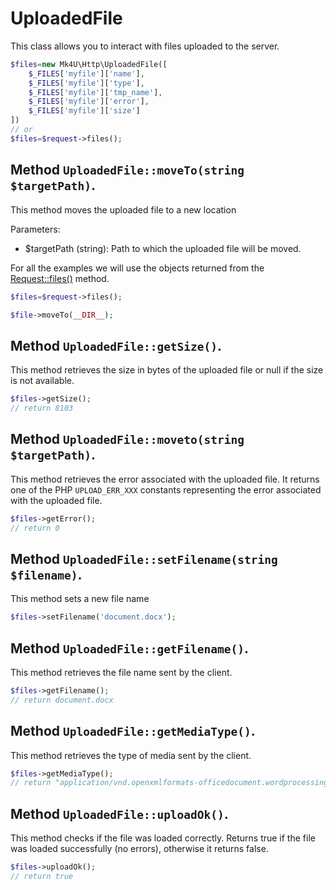 # UploadedFile
This class allows you to interact with files uploaded to the server.

```php
$files=new Mk4U\Http\UploadedFile([
    $_FILES['myfile']['name'],
    $_FILES['myfile']['type'],
    $_FILES['myfile']['tmp_name'],
    $_FILES['myfile']['error'],
    $_FILES['myfile']['size']
])
// or
$files=$request->files();
```

## Method `UploadedFile::moveTo(string $targetPath)`.
This method moves the uploaded file to a new location

Parameters:
- $targetPath (string): Path to which the uploaded file will be moved.

For all the examples we will use the objects returned from the [Request::files()](https://github.com/alexsandrov16/http/blob/dev/docs/request.md#method-requestfiles) method.
```php
$files=$request->files();

$file->moveTo(__DIR__);
```

## Method `UploadedFile::getSize()`.
This method retrieves the size in bytes of the uploaded file or null if the size is not available.

```php
$files->getSize();
// return 8103
```

## Method `UploadedFile::moveto(string $targetPath)`.
This method retrieves the error associated with the uploaded file. It returns one of the PHP `UPLOAD_ERR_XXX` constants representing the error associated with the uploaded file.

```php
$files->getError();
// return 0
```

## Method `UploadedFile::setFilename(string $filename)`.
This method sets a new file name

```php
$files->setFilename('document.docx');
```

## Method `UploadedFile::getFilename()`.
This method retrieves the file name sent by the client.

```php
$files->getFilename();
// return document.docx
```

## Method `UploadedFile::getMediaType()`.
This method retrieves the type of media sent by the client.

```php
$files->getMediaType();
// return "application/vnd.openxmlformats-officedocument.wordprocessingml.document"
```

## Method `UploadedFile::uploadOk()`.
This method checks if the file was loaded correctly. Returns true if the file was loaded successfully (no errors), otherwise it returns false.

```php
$files->uploadOk();
// return true
```